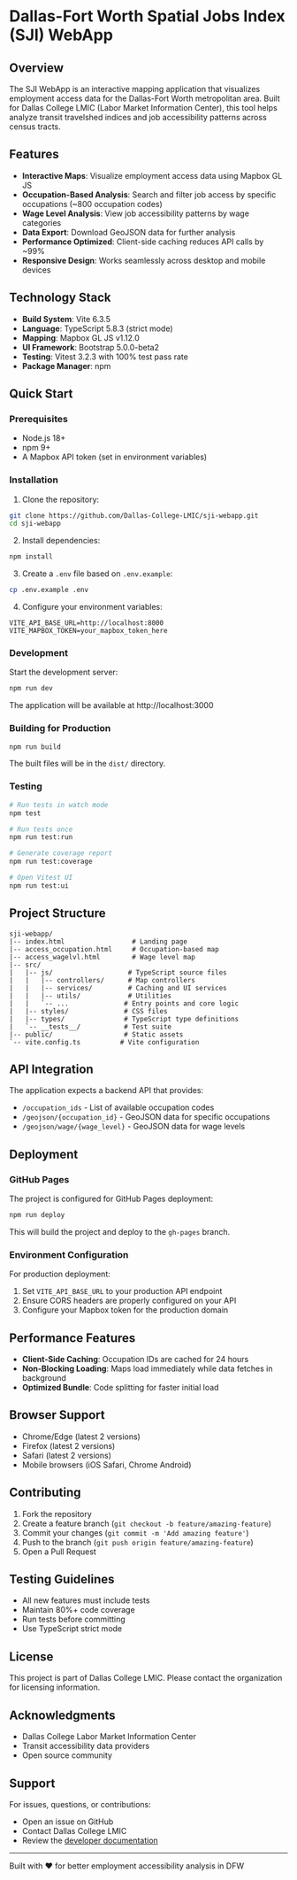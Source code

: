 # Dallas-Fort Worth Spatial Jobs Index (SJI) WebApp

## Overview

The SJI WebApp is an interactive mapping application that visualizes employment access data for the Dallas-Fort Worth metropolitan area. Built for Dallas College LMIC (Labor Market Information Center), this tool helps analyze transit travelshed indices and job accessibility patterns across census tracts.

## Features

- **Interactive Maps**: Visualize employment access data using Mapbox GL JS
- **Occupation-Based Analysis**: Search and filter job access by specific occupations (~800 occupation codes)
- **Wage Level Analysis**: View job accessibility patterns by wage categories
- **Data Export**: Download GeoJSON data for further analysis
- **Performance Optimized**: Client-side caching reduces API calls by ~99%
- **Responsive Design**: Works seamlessly across desktop and mobile devices

## Technology Stack

- **Build System**: Vite 6.3.5
- **Language**: TypeScript 5.8.3 (strict mode)
- **Mapping**: Mapbox GL JS v1.12.0
- **UI Framework**: Bootstrap 5.0.0-beta2
- **Testing**: Vitest 3.2.3 with 100% test pass rate
- **Package Manager**: npm

## Quick Start

### Prerequisites

- Node.js 18+
- npm 9+
- A Mapbox API token (set in environment variables)

### Installation

1. Clone the repository:
```bash
git clone https://github.com/Dallas-College-LMIC/sji-webapp.git
cd sji-webapp
```

2. Install dependencies:
```bash
npm install
```

3. Create a `.env` file based on `.env.example`:
```bash
cp .env.example .env
```

4. Configure your environment variables:
```env
VITE_API_BASE_URL=http://localhost:8000
VITE_MAPBOX_TOKEN=your_mapbox_token_here
```

### Development

Start the development server:
```bash
npm run dev
```

The application will be available at http://localhost:3000

### Building for Production

```bash
npm run build
```

The built files will be in the `dist/` directory.

### Testing

```bash
# Run tests in watch mode
npm test

# Run tests once
npm run test:run

# Generate coverage report
npm run test:coverage

# Open Vitest UI
npm run test:ui
```

## Project Structure

```
sji-webapp/
|-- index.html                 # Landing page
|-- access_occupation.html     # Occupation-based map
|-- access_wagelvl.html        # Wage level map
|-- src/
|   |-- js/                   # TypeScript source files
|   |   |-- controllers/      # Map controllers
|   |   |-- services/         # Caching and UI services
|   |   |-- utils/            # Utilities
|   |   `-- ...              # Entry points and core logic
|   |-- styles/              # CSS files
|   |-- types/               # TypeScript type definitions
|   `-- __tests__/           # Test suite
|-- public/                  # Static assets
`-- vite.config.ts          # Vite configuration
```

## API Integration

The application expects a backend API that provides:

- `/occupation_ids` - List of available occupation codes
- `/geojson/{occupation_id}` - GeoJSON data for specific occupations
- `/geojson/wage/{wage_level}` - GeoJSON data for wage levels

## Deployment

### GitHub Pages

The project is configured for GitHub Pages deployment:

```bash
npm run deploy
```

This will build the project and deploy to the `gh-pages` branch.

### Environment Configuration

For production deployment:
1. Set `VITE_API_BASE_URL` to your production API endpoint
2. Ensure CORS headers are properly configured on your API
3. Configure your Mapbox token for the production domain

## Performance Features

- **Client-Side Caching**: Occupation IDs are cached for 24 hours
- **Non-Blocking Loading**: Maps load immediately while data fetches in background
- **Optimized Bundle**: Code splitting for faster initial load

## Browser Support

- Chrome/Edge (latest 2 versions)
- Firefox (latest 2 versions)
- Safari (latest 2 versions)
- Mobile browsers (iOS Safari, Chrome Android)

## Contributing

1. Fork the repository
2. Create a feature branch (`git checkout -b feature/amazing-feature`)
3. Commit your changes (`git commit -m 'Add amazing feature'`)
4. Push to the branch (`git push origin feature/amazing-feature`)
5. Open a Pull Request

## Testing Guidelines

- All new features must include tests
- Maintain 80%+ code coverage
- Run tests before committing
- Use TypeScript strict mode

## License

This project is part of Dallas College LMIC. Please contact the organization for licensing information.

## Acknowledgments

- Dallas College Labor Market Information Center
- Transit accessibility data providers
- Open source community

## Support

For issues, questions, or contributions:
- Open an issue on GitHub
- Contact Dallas College LMIC
- Review the [developer documentation](./CLAUDE.md)

---

Built with ❤️ for better employment accessibility analysis in DFW
